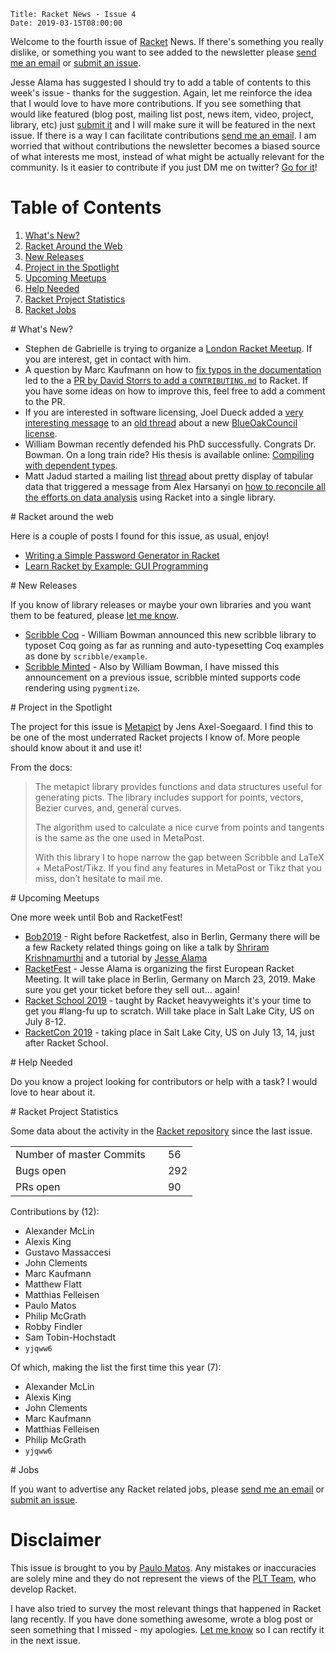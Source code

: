     Title: Racket News - Issue 4
    Date: 2019-03-15T08:00:00

Welcome to the fourth issue of [Racket](https://www.racket-lang.org) News. If there's something you really dislike, or something you want to see added to the newsletter please [send me an email](mailto:pmatos@linki.tools) or [submit an issue](https://github.com/racket-news/racket-news.github.io-src/issues).

Jesse Alama has suggested I should try to add a table of contents to this week's issue - thanks for the suggestion. Again, let me reinforce the idea that I would love to have more contributions. If you see something that would like featured (blog post, mailing list post, news item, video,  project, library, etc) just [submit it](https://github.com/racket-news/racket-news.github.io-src/issues) and I will make sure it will be featured in the next issue. If there is a way I can facilitate contributions [send me an email](mailto:pmatos@linki.tools). I am worried that without contributions the newsletter becomes a biased source of what interests me most, instead of what might be actually relevant for the community. Is it easier to contribute if you just DM me on twitter? [Go for it](https://twitter.com/messages/compose?recipient_id=pocmatos&text=RacketNews)!

# Table of Contents

1. [What's New?](#whatsnew)
2. [Racket Around the Web](#aroundtheweb)
3. [New Releases](#newreleases)
4. [Project in the Spotlight](#spotlight)
5. [Upcoming Meetups](#meetups)
6. [Help Needed](#helpneeded)
7. [Racket Project Statistics](#stats)
8. [Racket Jobs](#jobs)

<div id='whatsnew'/>
# What's New?

* Stephen de Gabrielle is trying to organize a [London Racket Meetup](https://groups.google.com/d/msg/racket-users/88RrCxns2J8/iBWCE_w6BwAJ). If you are interest, get in contact with him.
* A question by Marc Kaufmann on how to [fix typos in the documentation](https://groups.google.com/d/msg/racket-users/J8ylMGGGr-8/lpscIJswAQAJ) led to the a [PR by David Storrs to add a `CONTRIBUTING.md`](https://github.com/racket/racket/pull/2523) to Racket. If you have some ideas on how to improve this, feel free to add a comment to the PR.
* If you are interested in software licensing, Joel Dueck added a [very interesting message](https://groups.google.com/d/msg/racket-users/7tdOCIuV3q8/iJD63AJZCQAJ) to an [old thread](https://groups.google.com/d/msg/racket-users/7tdOCIuV3q8/bsRucIUeFwAJ) about a new [BlueOakCouncil license](https://blueoakcouncil.org/license/1.0.0).
* William Bowman recently defended his PhD successfully. Congrats Dr. Bowman. On a long train ride? His thesis is available online: [Compiling with dependent types](https://williamjbowman.com/resources/wjb-dissertation.pdf).
* Matt Jadud started a mailing list [thread](https://groups.google.com/d/msg/racket-users/7MCIp7RmTh8/IIJLsC9ADAAJ) about pretty display of tabular data that triggered a message from Alex Harsanyi on [how to reconcile all the efforts on data analysis](https://groups.google.com/d/msg/racket-users/7MCIp7RmTh8/2_tfrDgSAwAJ) using Racket into a single library.

<div id='aroundtheweb'/>
# Racket around the web

Here is a couple of posts I found for this issue, as usual, enjoy!

* [Writing a Simple Password Generator in Racket](https://alex-hhh.github.io/2019/03/password-generator.html)
* [Learn Racket by Example: GUI Programming](https://dev.to/goober99/learn-racket-by-example-gui-programming-3epm)

<div id='newreleases'/>
# New Releases

If you know of library releases or maybe your own libraries and you want them to be featured, please [let me know](mailto:pmatos@linki.tools).

* [Scribble Coq](https://github.com/wilbowma/scribble-coq) - William Bowman announced this new scribble library to typoset Coq going as far as running and auto-typesetting Coq examples as done by `scribble/example`.
* [Scribble Minted](https://github.com/wilbowma/scribble-minted) - Also by William Bowman, I have missed this announcement on a previous issue, scribble minted supports code rendering using `pygmentize`.

<div id='spotlight'/>
# Project in the Spotlight

The project for this issue is [Metapict](https://github.com/soegaard/metapict/) by Jens Axel-Soegaard. I find this to be one of the most underrated Racket projects I know of. More people should know about it and use it!

From the docs:

>The metapict library provides functions and data structures useful for generating picts. The library includes support for points, vectors, Bezier curves, and, general curves.
>
>The algorithm used to calculate a nice curve from points and tangents is the same as the one used in MetaPost.
>
>With this library I to hope narrow the gap between Scribble and LaTeX + MetaPost/Tikz. If you find any features in MetaPost or Tikz that you miss, don’t hesitate to mail me.

<div id='meetups'/>
# Upcoming Meetups

One more week until Bob and RacketFest!

* [Bob2019](http://bobkonf.de/2019/) - Right before Racketfest, also in Berlin, Germany there will be a few Rackety related things going on like a talk by [Shriram Krishnamurthi](https://bobkonf.de/2019/krishnamurthi.html) and a tutorial by [Jesse Alama](https://bobkonf.de/2019/alama.html)
* [RacketFest](https://racketfest.com/) - Jesse Alama is organizing the first European Racket Meeting. It will take place in Berlin, Germany on March 23, 2019. Make sure you get your ticket before they sell out... again!
* [Racket School 2019](https://school.racket-lang.org/) - taught by Racket heavyweights it's your time to get you #lang-fu up to scratch. Will take place in Salt Lake City, US on July 8-12.
* [RacketCon 2019](https://con.racket-lang.org/) - taking place in Salt Lake City, US on July 13, 14, just after Racket School.

<div id='helpneeded'/>
# Help Needed

Do you know a project looking for contributors or help with a task? I would love to hear about it.

<div id='stats'/>
# Racket Project Statistics

Some data about the activity in the [Racket repository](https://github.com/racket/racket) since the last issue.

<table>
<tr><td>Number of master Commits</td><td>&nbsp;</td>   <td>56</td></tr>
<tr><td>Bugs open</td><td>&nbsp;</td>                  <td>292</td></tr>
<tr><td>PRs open</td><td>&nbsp;</td>                   <td>90</td></tr>
</table>

Contributions by (12):

* Alexander McLin
* Alexis King
* Gustavo Massaccesi
* John Clements
* Marc Kaufmann
* Matthew Flatt
* Matthias Felleisen
* Paulo Matos
* Philip McGrath
* Robby Findler
* Sam Tobin-Hochstadt
* `yjqww6`

Of which, making the list the first time this year (7):

* Alexander McLin
* Alexis King
* John Clements
* Marc Kaufmann
* Matthias Felleisen
* Philip McGrath
* `yjqww6`

<div id='jobs'/>
# Jobs

If you want to advertise any Racket related jobs, please [send me an email](mailto:pmatos@linki.tools) or [submit an issue](https://github.com/racket-news/racket-news.github.io-src/issues).

# Disclaimer

This issue is brought to you by [Paulo Matos](mailto:pmatos@linki.tools). Any mistakes or inaccuracies are solely mine and
they do not represent the views of the [PLT Team](http://www.racket-lang.org/team.html), who develop Racket.

I have also tried to survey the most relevant things that happened in Racket lang recently. If you have done something awesome, wrote a blog post or seen something that I missed - my apologies. [Let me know](mailto:pmatos@linki.tools) so I can rectify it in the next issue.
